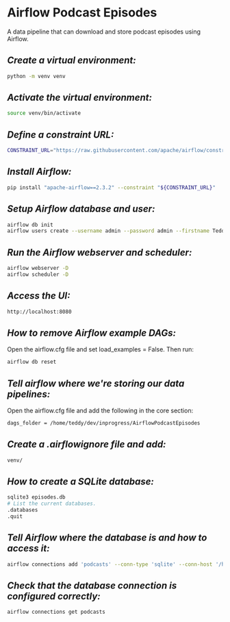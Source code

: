 # Airflow Podcast Episodes

A data pipeline that can download and store podcast episodes using Airflow.

## _Create a virtual environment:_

```sh
python -m venv venv
```

## _Activate the virtual environment:_

```sh
source venv/bin/activate
```

## _Define a constraint URL:_

```sh
CONSTRAINT_URL="https://raw.githubusercontent.com/apache/airflow/constraints-2.3.2/constraints-3.8.txt"
```

## _Install Airflow:_

```sh
pip install "apache-airflow==2.3.2" --constraint "${CONSTRAINT_URL}"
```

## _Setup Airflow database and user:_

```sh
airflow db init
airflow users create --username admin --password admin --firstname Teddy --lastname Mwangi --role Admin --email teddy@email.com
```

## _Run the Airflow webserver and scheduler:_

```sh
airflow webserver -D
airflow scheduler -D
```

## _Access the UI:_

```sh
http://localhost:8080
```

## _How to remove Airflow example DAGs:_

Open the airflow.cfg file and set load_examples = False. Then run:

```sh
airflow db reset
```

## _Tell airflow where we're storing our data pipelines:_

Open the airflow.cfg file and add the following in the core section:

```sh
dags_folder = /home/teddy/dev/inprogress/AirflowPodcastEpisodes
```

## _Create a .airflowignore file and add:_

```sh
venv/
```

## _How to create a SQLite database:_

```sh
sqlite3 episodes.db
# List the current databases.
.databases
.quit
```

## _Tell Airflow where the database is and how to access it:_

```sh
airflow connections add 'podcasts' --conn-type 'sqlite' --conn-host '/home/teddy/dev/inprogress/AirflowPodcastEpisodes/episodes.db'
```

## _Check that the database connection is configured correctly:_

```sh
airflow connections get podcasts
```
